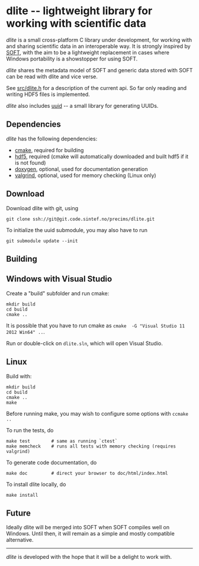dlite -- lightweight library for working with scientific data
=============================================================
*dlite* is a small cross-platform C library under development, for
working with and sharing scientific data in an interoperable way.  It
is strongly inspired by [SOFT][1], with the aim to be a lightweight
replacement in cases where Windows portability is a showstopper for
using SOFT.

*dlite* shares the metadata model of SOFT and generic data stored
with SOFT can be read with dlite and vice verse.

See [src/dlite.h](src/dlite.h) for a description of the current
api. So far only reading and writing HDF5 files is implemented.

*dlite* also includes [uuid][2] -- a small library for generating UUIDs.


Dependencies
------------
*dlite* has the following dependencies:
  - [cmake][3], required for building
  - [hdf5][4], required (cmake will automatically downloaded and built hdf5
    if it is not found)
  - [doxygen][5], optional, used for documentation generation
  - [valgrind][6], optional, used for memory checking (Linux only)


Download
--------
Download dlite with git, using

    git clone ssh://git@git.code.sintef.no/precims/dlite.git

To initialize the uuid submodule, you may also have to run

    git submodule update --init


Building
--------

## Windows with Visual Studio

Create a "build" subfolder and run cmake:

    mkdir build
    cd build
    cmake ..

It is possible that you have to run cmake as
`cmake  -G "Visual Studio 11 2012 Win64" ..`.

Run or double-click on `dlite.sln`, which will open Visual Studio.


## Linux

Build with:

    mkdir build
    cd build
    cmake ..
    make

Before running make, you may wish to configure some options with
`ccmake ..`

To run the tests, do

    make test        # same as running `ctest`
    make memcheck    # runs all tests with memory checking (requires valgrind)

To generate code documentation, do

    make doc         # direct your browser to doc/html/index.html

To install dlite locally, do

    make install


Future
------
Ideally dlite will be merged into SOFT when SOFT compiles well on Windows.
Until then, it will remain as a simple and mostly compatible alternative.

---

*dlite* is developed with the hope that it will be a delight to work with.

[1]: https://stash.code.sintef.no/projects/SOFT/repos/soft5/
[2]: https://stash.code.sintef.no/projects/PRECIMS/repos/uuid/
[3]: https://cmake.org/
[4]: https://support.hdfgroup.org/HDF5/
[5]: http://www.doxygen.org/
[6]: http://valgrind.org/
[7]: https://github.com/jlehtine/c-pluff
